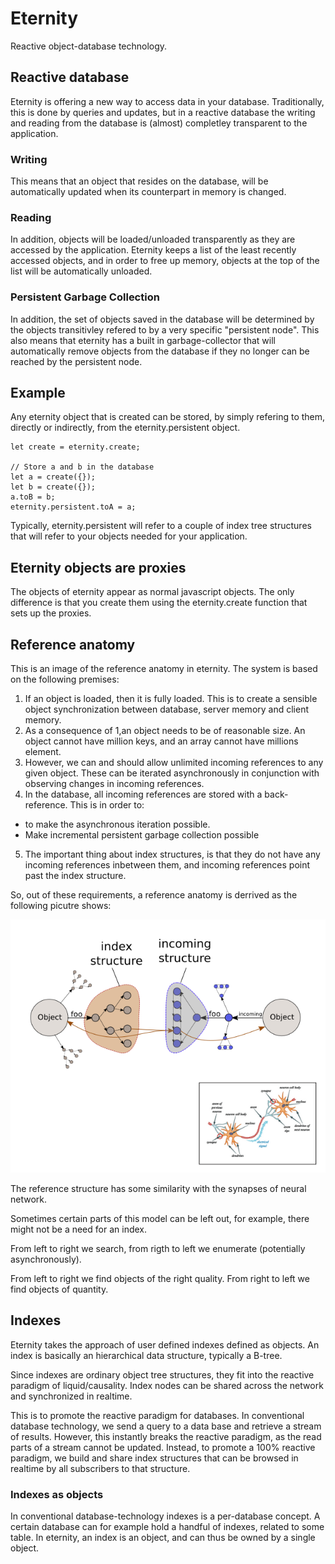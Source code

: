 # Eternity
Reactive object-database technology.


## Reactive database

Eternity is offering a new way to access data in your database. Traditionally, this is done by queries and updates, but in a reactive database the writing and reading from the database is (almost) completley transparent to the application. 

### Writing
This means that an object that resides on the database, will be automatically updated when its counterpart in memory is changed. 

### Reading
In addition, objects will be loaded/unloaded transparently as they are accessed by the application. Eternity keeps a list of the least recently accessed objects, and in order to free up memory, objects at the top of the list will be automatically unloaded.

### Persistent Garbage Collection
In addition, the set of objects saved in the database will be determined by the objects transitivley refered to by a very specific "persistent node". This also means that eternity has a built in garbage-collector that will automatically remove objects from the database if they no longer can be reached by the persistent node.    

## Example

Any eternity object that is created can be stored, by simply refering to them, directly or indirectly, from the eternity.persistent object.  

    let create = eternity.create;
	
	// Store a and b in the database
	let a = create({});
	let b = create({});
	a.toB = b;
    eternity.persistent.toA = a;

Typically, eternity.persistent will refer to a couple of index tree structures that will refer to your objects needed for your application.  


## Eternity objects are proxies

The objects of eternity appear as normal javascript objects. The only difference is that you create them using the eternity.create function that sets up the proxies. 


## Reference anatomy
This is an image of the reference anatomy in eternity. The system is based on the following premises: 

1. If an object is loaded, then it is fully loaded. This is to create a sensible object synchronization between database, server memory and client memory. 
2. As a consequence of 1,an object needs to be of reasonable size. An object cannot have million keys, and an array cannot have millions element. 
3. However, we can and should allow unlimited incoming references to any given object. These can be iterated asynchronously in conjunction with observing changes in incoming references. 
4. In the database, all incoming references are stored with a back-reference. This is in order to: 
* to make the asynchronous iteration possible.
* Make incremental persistent garbage collection possible
5. The important thing about index structures, is that they do not have any incoming references inbetween them, and incoming references point past the index structure.

So, out of these requirements, a reference anatomy is derrived as the following picutre shows:

![Alt text](/documents/reference_anatomy.png?raw=true "Reference Anatomy")

The reference structure has some similarity with the synapses of neural network. 

Sometimes certain parts of this model can be left out, for example, there might not be a need for an index.

From left to right we search, from rigth to left we enumerate (potentially asynchronously). 

From left to right we find objects of the right quality. From right to left we find objects of quantity.


## Indexes

Eternity takes the approach of user defined indexes defined as objects. An index is basically an hierarchical data structure, typically a B-tree. 

Since indexes are ordinary object tree structures, they fit into the reactive paradigm of liquid/causality. Index nodes can be shared across the network and synchronized in realtime. 

This is to promote the reactive paradigm for databases. In conventional database technology, we send a query to a data base and retrieve a stream of results. However, this instantly breaks the reactive paradigm, as the read parts of a stream cannot be updated. Instead, to promote a 100% reactive paradigm, we build and share index structures that can be browsed in realtime by all subscribers to that structure. 


### Indexes as objects 

In conventional database-technology indexes is a per-database concept. A certain database can for example hold a handful of indexes, related to some table. In eternity, an index is an object, and can thus be owned by a single object.   
